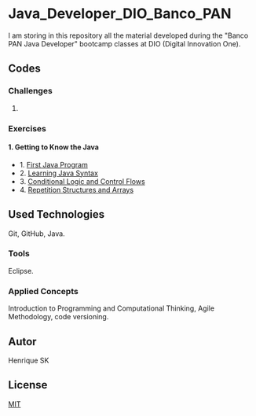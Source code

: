 # Java_Developer_DIO_Banco_PAN

I am storing in this repository all the material developed during the "Banco PAN Java Developer" bootcamp classes at DIO (Digital Innovation One).

## Codes

### Challenges

1. 

### Exercises

#### 1. Getting to Know the Java
* 1\. [First Java Program](https://github.com/henrique-sk/Java_Developer_DIO_Banco_PAN/tree/main/01-Getting-to-Know-the-Java/c1-first-java-program/src/com/dio)
* 2\. [Learning Java Syntax](https://github.com/henrique-sk/Java_Developer_DIO_Banco_PAN/tree/main/01-Getting-to-Know-the-Java/c2-learning-java-syntax/src)
* 3\. [Conditional Logic and Control Flows](https://github.com/henrique-sk/Java_Developer_DIO_Banco_PAN/tree/main/01-Getting-to-Know-the-Java/c3-conditional-logic-and-control-flows/src/a1_control_flow)
* 4\. [Repetition Structures and Arrays](https://github.com/henrique-sk/Java_Developer_DIO_Banco_PAN/tree/main/01-Getting-to-Know-the-Java/c4-repetition-structures-and-arrays/src)

## Used Technologies

Git, GitHub, Java.

### Tools

Eclipse.

### Applied Concepts

Introduction to Programming and Computational Thinking, Agile Methodology, code versioning.

## Autor
Henrique SK

## License
[MIT](https://choosealicense.com/license/mit/)
